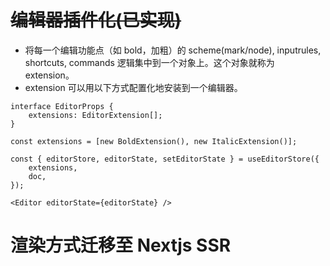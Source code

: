 # ~~编辑器插件化(已实现)~~

- 将每一个编辑功能点（如 bold，加粗）的 scheme(mark/node), inputrules, shortcuts, commands 逻辑集中到一个对象上。这个对象就称为 extension。
- extension 可以用以下方式配置化地安装到一个编辑器。

```tsx
interface EditorProps {
	extensions: EditorExtension[];
}

const extensions = [new BoldExtension(), new ItalicExtension()];

const { editorStore, editorState, setEditorState } = useEditorStore({
	extensions,
	doc,
});

<Editor editorState={editorState} />
```

# 渲染方式迁移至 Nextjs SSR
